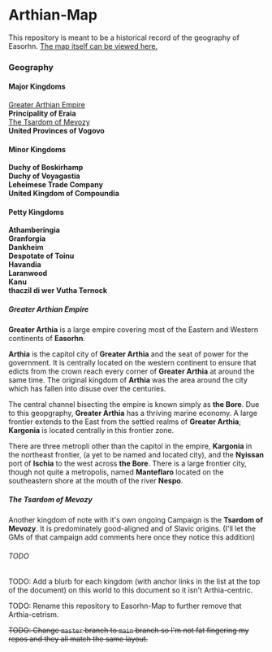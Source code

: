 # Arthian-Map
This repository is meant to be a historical record of the geography of Easorhn. [The map itself can be viewed here.](https://azgaar.github.io/Fantasy-Map-Generator/?maplink=https://raw.githubusercontent.com/omtp-games/Arthian-Map/main/Arthia-main.map&x=1750&y=950&scale=0.9)

### Geography

#### Major Kingdoms

[Greater Arthian Empire](#greater-arthian-empire)  
**Principality of Eraia**  
[The Tsardom of Mevozy](#the-tsardom-of-mevozy)  
**United Provinces of Vogovo**  

#### Minor Kingdoms

**Duchy of Boskirhamp**  
**Duchy of Voyagastia**  
**Leheimese Trade Company**  
**United Kingdom of Compoundia**  

#### Petty Kingdoms

**Athamberingia**  
**Granforgia**  
**Dankheim**  
**Despotate of Toinu**  
**Havandia**  
**Laranwood**  
**Kanu**  
**thaczil di wer Vutha Ternock**  

##### Greater Arthian Empire
**Greater Arthia** is a large empire covering most of the Eastern and Western continents of **Easorhn**. 

**Arthia** is the capitol city of **Greater Arthia** and the seat of power for the government. It is centrally located on the western continent to ensure that edicts from the crown reach every corner of **Greater Arthia** at around the same time. The original kingdom of **Arthia** was the area around the city which has fallen into disuse over the centuries. 

The central channel bisecting the empire is known simply as **the Bore**. Due to this geopgraphy, **Greater Arthia** has a thriving marine economy.
A large frontier extends to the East from the settled realms of **Greater Arthia**; **Kargonia** is located centrally in this frontier zone.

There are three metropli other than the capitol in the empire, **Kargonia** in the northeast frontier, (a yet to be named and located city), and the **Nyissan** port of **Ischia** to the west across **the Bore**. There is a large frontier city, though not quite a metropolis, named **Manteflaro** located on the southeastern shore at the mouth of the river **Nespo**.

##### The Tsardom of Mevozy
Another kingdom of note with it's own ongoing Campaign is the **Tsardom of Mevozy**. It is predominately good-aligned and of Slavic origins. (I'll let the GMs of that campaign add comments here once they notice this addition)

###### TODO
TODO: Add a blurb for each kingdom (with anchor links in the list at the top of the document) on this world to this document so it isn't Arthia-centric.  

TODO: Rename this repository to Easorhn-Map to further remove that Arthia-cetrism.  

~~TODO: Change `master` branch to `main` branch so I'm not fat fingering my repos and they all match the same layout.~~

